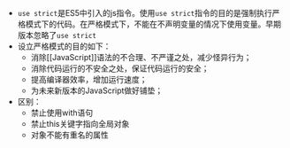 - `use strict`是ES5中引入的js指令。使用`use strict`指令的目的是强制执行严格模式下的代码。在严格模式下，不能在不声明变量的情况下使用变量。早期版本忽略了`use strict`
- 设立严格模式的目的如下：
	- 消除[[JavaScript]]语法的不合理、不严谨之处，减少怪异行为；
	- 消除代码运行的不安全之处，保证代码运行的安全；
	- 提高编译器效率，增加运行速度；
	- 为未来新版本的JavaScript做好铺垫；
- 区别：
	- 禁止使用with语句
	- 禁止this关键字指向全局对象
	- 对象不能有重名的属性